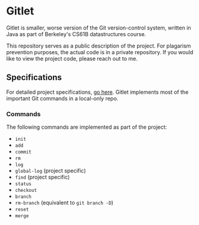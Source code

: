 # Gitlet

Gitlet is smaller, worse version of the Git version-control system, written
in Java as part of Berkeley's CS61B datastructures course.

This repository serves as a public description of the project. For plagarism
prevention purposes, the actual code is in a private repository. If you would
like to view the project code, please reach out to me.

## Specifications

For detailed project specifications, [go here](https://inst.eecs.berkeley.edu/~cs61b/fa19/materials/proj/proj3/). Gitlet
implements most of the important Git commands in a local-only repo.

### Commands

The following commands are implemented as part of the project:

- `init`
- `add`
- `commit`
- `rm`
- `log`
- `global-log` (project specific)
- `find` (project specific)
- `status`
- `checkout`
- `branch`
- `rm-branch` (equivalent to `git branch -D`)
- `reset`
- `merge`
